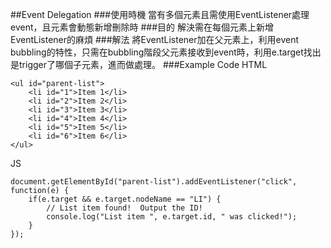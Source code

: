 ##Event Delegation
###使用時機
當有多個元素且需使用EventListener處理event，且元素會動態新增刪除時
###目的
解決需在每個元素上新增EventListener的麻煩
###解法
將EventListener加在父元素上，利用event bubbling的特性，只需在bubbling階段父元素接收到event時，利用e.target找出是trigger了哪個子元素，進而做處理。
###Example Code
HTML

```
<ul id="parent-list">
	<li id="1">Item 1</li>
	<li id="2">Item 2</li>
	<li id="3">Item 3</li>
	<li id="4">Item 4</li>
	<li id="5">Item 5</li>
	<li id="6">Item 6</li>
</ul>
```

JS

```
document.getElementById("parent-list").addEventListener("click", function(e) {
	if(e.target && e.target.nodeName == "LI") {
		// List item found!  Output the ID!
		console.log("List item ", e.target.id, " was clicked!");
	}
});
```